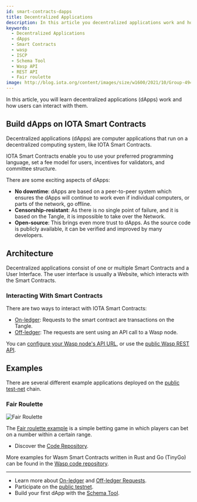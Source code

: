 ```yaml
---
id: smart-contracts-dapps
title: Decentralized Applications
description: In this article you decentralized applications work and how users can interact with it.
keywords:
  - Decentralized Applications
  - dApps
  - Smart Contracts
  - wasp
  - ISCP
  - Schema Tool
  - Wasp API
  - REST API
  - Fair roulette
image: http://blog.iota.org/content/images/size/w1600/2021/10/Group-4947.png
---
```


In this article, you will learn decentralized applications (dApps) work and how users can interact with them.

## Build dApps on IOTA Smart Contracts

Decentralized applications (dApps) are computer applications that run on a decentralized computing system, like IOTA Smart Contracts.

IOTA Smart Contracts enable you to use your preferred programming language, set a fee model for users, incentives for validators, and committee structure.

There are some exciting aspects of dApps:

- **No downtime**: dApps are based on a peer-to-peer system which ensures the dApps will continue to work even if individual computers, or parts of the network, go offline.
- **Censorship-resistant**: As there is no single point of failure, and it is based on the Tangle, it is impossible to take over the Network.
- **Open-source**: This brings even more trust to dApps. As the source code is publicly available, it can be verified and improved by many developers.

## Architecture

Decentralized applications consist of one or multiple Smart Contracts and a User Interface. The user interface is usually a Website, which interacts with the Smart Contracts.

### Interacting With Smart Contracts

There are two ways to interact with IOTA Smart Contracts:

- [On-ledger](/smart-contracts/guide/core_concepts/invocation#on-ledger): Requests to the smart contract are transactions on the Tangle.
- [Off-ledger](/smart-contracts/guide/core_concepts/invocation#off-ledger): The requests are sent using an API call to a Wasp node.

You can [configure your Wasp node's API URL](/smart-contracts/guide/chains_and_nodes/running-a-node#web-api), or use the [public Wasp REST API](https://api.wasp.sc.iota.org/doc).

## Examples

There are several different example applications deployed on the [public test-net](/smart-contracts/guide/chains_and_nodes/testnet) chain.

### Fair Roulette

![Fair Roulette](http://blog.iota.org/content/images/size/w1600/2021/10/Group-4947.png)

The [Fair roulette example](/smart-contracts/guide/example_projects/fair_roulette) is a simple betting game in which players can bet on a number within a certain range.

- Discover the [Code Repository](https://github.com/iotaledger/wasp/tree/develop/contracts/wasm/fairroulette).

More examples for Wasm Smart Contracts written in Rust and Go (TinyGo) can be found in the [Wasp code repository](https://github.com/iotaledger/wasp/tree/master/contracts/wasm).

---

- Learn more about [On-ledger](/smart-contracts/guide/core_concepts/invocation#on-ledger) and [Off-ledger Requests](/smart-contracts/guide/core_concepts/invocation#off-ledger).
- Participate on the [public testnet](/smart-contracts/guide/chains_and_nodes/testnet).
- Build your first dApp with the [Schema Tool](/smart-contracts/guide/wasm_vm/schema).
